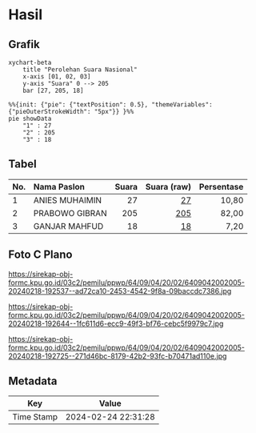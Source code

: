 # Hasil

## Grafik

```mermaid
xychart-beta
    title "Perolehan Suara Nasional"
    x-axis [01, 02, 03]
    y-axis "Suara" 0 --> 205
    bar [27, 205, 18]
```

```mermaid
%%{init: {"pie": {"textPosition": 0.5}, "themeVariables": {"pieOuterStrokeWidth": "5px"}} }%%
pie showData
    "1" : 27
    "2" : 205
    "3" : 18
```

## Tabel

| No. | Nama Paslon    | Suara | Suara (raw) | Persentase |
|:--- |:-------------- | -----:| -----------:| ----------:|
| 1   | ANIES MUHAIMIN | 27    | [27][p-1]   | 10,80      |
| 2   | PRABOWO GIBRAN | 205   | [205][p-2]  | 82,00      |
| 3   | GANJAR MAHFUD  | 18    | [18][p-3]   | 7,20       |


[p-1]: https://github.com/gigit-pemilu/pemilu-2024/blob/main/pilpres/hitung-suara/sub/64-kalimantan-timur/sub/09-penajam-paser-utara/sub/04-sepaku/sub/2002-bukit-raya/sub/005-tps/sub/paslon-1.txt
[p-2]: https://github.com/gigit-pemilu/pemilu-2024/blob/main/pilpres/hitung-suara/sub/64-kalimantan-timur/sub/09-penajam-paser-utara/sub/04-sepaku/sub/2002-bukit-raya/sub/005-tps/sub/paslon-2.txt
[p-3]: https://github.com/gigit-pemilu/pemilu-2024/blob/main/pilpres/hitung-suara/sub/64-kalimantan-timur/sub/09-penajam-paser-utara/sub/04-sepaku/sub/2002-bukit-raya/sub/005-tps/sub/paslon-3.txt

## Foto C Plano

https://sirekap-obj-formc.kpu.go.id/03c2/pemilu/ppwp/64/09/04/20/02/6409042002005-20240218-192537--ad72ca10-2453-4542-9f8a-09baccdc7386.jpg

https://sirekap-obj-formc.kpu.go.id/03c2/pemilu/ppwp/64/09/04/20/02/6409042002005-20240218-192644--1fc611d6-ecc9-49f3-bf76-cebc5f9979c7.jpg

https://sirekap-obj-formc.kpu.go.id/03c2/pemilu/ppwp/64/09/04/20/02/6409042002005-20240218-192725--271d46bc-8179-42b2-93fc-b70471ad110e.jpg


## Metadata

| Key        | Value               |
| ---------- | ------------------- |
| Time Stamp | 2024-02-24 22:31:28 |



